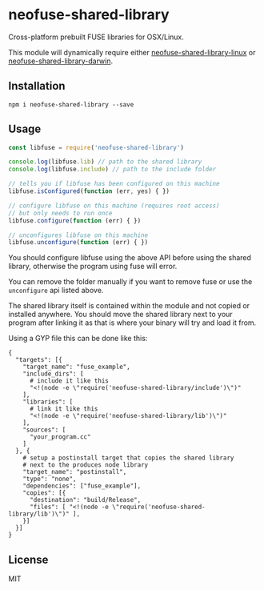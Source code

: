 # neofuse-shared-library

Cross-platform prebuilt FUSE libraries for OSX/Linux.

This module will dynamically require either [neofuse-shared-library-linux](https://github.com/benallfree/neofuse) or [neofuse-shared-library-darwin](https://github.com/benallfree/neofuse).

## Installation
```
npm i neofuse-shared-library --save
```

## Usage

``` js
const libfuse = require('neofuse-shared-library')

console.log(libfuse.lib) // path to the shared library
console.log(libfuse.include) // path to the include folder

// tells you if libfuse has been configured on this machine
libfuse.isConfigured(function (err, yes) { })

// configure libfuse on this machine (requires root access)
// but only needs to run once
libfuse.configure(function (err) { })

// unconfigures libfuse on this machine
libfuse.unconfigure(function (err) { })
```

You should configure libfuse using the above API before using the
shared library, otherwise the program using fuse will error.

You can remove the folder manually if you want to remove fuse or use the
`unconfigure` api listed above.

The shared library itself is contained within the module and not copied
or installed anywhere. You should move the shared library next to your
program after linking it as that is where your binary will try and load it from.

Using a GYP file this can be done like this:

```
{
  "targets": [{
    "target_name": "fuse_example",
    "include_dirs": [
      # include it like this
      "<!(node -e \"require('neofuse-shared-library/include')\")"
    ],
    "libraries": [
      # link it like this
      "<!(node -e \"require('neofuse-shared-library/lib')\")"
    ],
    "sources": [
      "your_program.cc"
    ]
  }, {
    # setup a postinstall target that copies the shared library
    # next to the produces node library
    "target_name": "postinstall",
    "type": "none",
    "dependencies": ["fuse_example"],
    "copies": [{
      "destination": "build/Release",
      "files": [ "<!(node -e \"require('neofuse-shared-library/lib')\")" ],
    }]
  }]
}
```

## License

MIT
